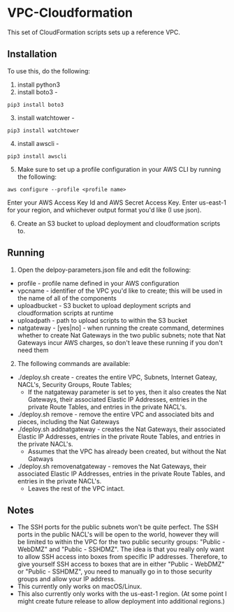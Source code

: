 # VPC-Cloudformation
This set of CloudFormation scripts sets up a reference VPC.

## Installation
To use this, do the following:
1. install python3
2. install boto3 -
```
pip3 install boto3
```
3. install watchtower -
```
pip3 install watchtower
```
4. install awscli -
```
pip3 install awscli
```
5. Make sure to set up a profile configuration in your AWS CLI by running the following:
```
aws configure --profile <profile name>
```
Enter your AWS Access Key Id and AWS Secret Access Key.  Enter us-east-1 for your region, and whichever output format you'd like (I use json).

6. Create an S3 bucket to upload deployment and cloudformation scripts to.

## Running
1. Open the delpoy-parameters.json file and edit the following:
  * profile - profile name defined in your AWS configuration
  * vpcname - identifier of the VPC you'd like to create; this will be used in the name of all of the components
  * uploadbucket - S3 bucket to upload deployment scripts and cloudformation scripts at runtime
  * uploadpath - path to upload scripts to within the S3 bucket
  * natgateway - [yes|no] - when running the create command, determines whether to create Nat Gateways in the two public subnets; note that Nat Gateways incur AWS charges, so don't leave these running if you don't need them
2. The following commands are available:
  * ./deploy.sh create - creates the entire VPC, Subnets, Internet Gateay, NACL's, Security Groups, Route Tables;
    * If the natgateway parameter is set to yes, then it also creates the Nat Gateways, their associated Elastic IP Addresses, entries in the private Route Tables, and entries in the private NACL's.
  * ./deploy.sh remove - remove the entire VPC and associated bits and pieces, including the Nat Gateways
  * ./deploy.sh addnatgateway - creates the Nat Gateways, their associated Elastic IP Addresses, entries in the private Route Tables, and entries in the private NACL's.
    * Assumes that the VPC has already been created, but without the Nat Gatways
  * ./deploy.sh removenatgateway - removes the Nat Gateways, their associated Elastic IP Addresses, entries in the private Route Tables, and entries in the private NACL's.
    * Leaves the rest of the VPC intact.

## Notes
* The SSH ports for the public subnets won't be quite perfect.  The SSH ports in the public NACL's will be open to the world, however they will be limited to within the VPC for the two public security groups: "Public - WebDMZ" and "Public - SSHDMZ".  The idea is that you really only want to allow SSH access into boxes from specific IP addresses.  Therefore, to give yourself SSH access to boxes that are in either "Public - WebDMZ" or "Public - SSHDMZ", you need to manually go in to those security groups and allow your IP address.
* This currently only works on macOS/Linux.
* This also currently only works with the us-east-1 region.  (At some point I might create future release to allow deployment into additional regions.)
